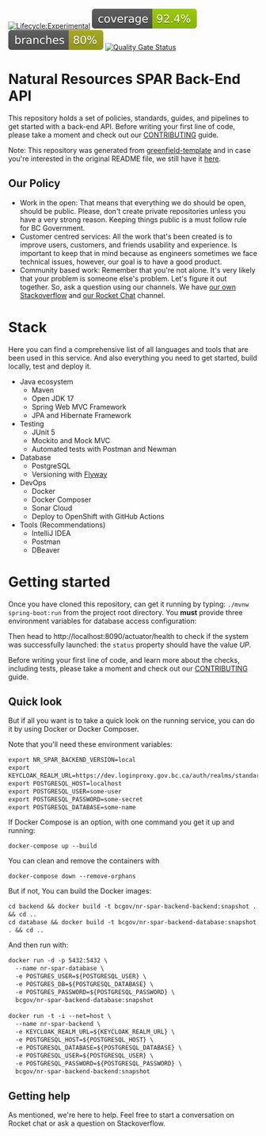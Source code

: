 [![Lifecycle:Experimental](https://img.shields.io/badge/Lifecycle-Experimental-339999)](https://github.com/bcgov/nr-spar-backend)
![Coverage](.github/badges/jacoco.svg)
![Branches](.github/badges/branches.svg)
[![Quality Gate Status](https://sonarcloud.io/api/project_badges/measure?project=bcgov_nr-spar-backend&metric=alert_status)](https://sonarcloud.io/summary/new_code?id=bcgov_nr-spar-backend)

# Natural Resources SPAR Back-End API

This repository holds a set of policies, standards, guides, and pipelines to
get started with a back-end API. Before writing your first line of code, please
take a moment and check out our [CONTRIBUTING](CONTRIBUTING.md) guide.

Note: This repository was generated from [greenfield-template](https://github.com/bcgov/greenfield-template)
and in case you're interested in the original README file, we still have it [here](README_template.md).

## Our Policy

- Work in the open: That means that everything we do should be open, should be
public. Please, don't create private repositories unless you have a very strong
reason. Keeping things public is a must follow rule for BC Government.
- Customer centred services: All the work that's been created is to improve users,
customers, and friends usability and experience. Is important to keep that in mind 
because as engineers sometimes we face technical issues, however, our goal is
to have a good product.
- Community based work: Remember that you're not alone. It's very likely that
your problem is someone else's problem. Let's figure it out together. So, ask
a question using our channels. We have [our own Stackoverflow](https://stackoverflow.developer.gov.bc.ca/)
and [our Rocket Chat](https://chat.developer.gov.bc.ca/) channel.

# Stack

Here you can find a comprehensive list of all languages and tools that are been used
in this service. And also everything you need to get started, build locally, test
and deploy it. 

- Java ecosystem
  - Maven
  - Open JDK 17
  - Spring Web MVC Framework
  - JPA and Hibernate Framework
- Testing
  - JUnit 5
  - Mockito and Mock MVC
  - Automated tests with Postman and Newman
- Database
  - PostgreSQL
  - Versioning with [Flyway](https://flywaydb.org/)
- DevOps
  - Docker
  - Docker Composer
  - Sonar Cloud
  - Deploy to OpenShift with GitHub Actions
- Tools (Recommendations)
  - IntelliJ IDEA
  - Postman
  - DBeaver

# Getting started

Once you have cloned this repository, can get it running by typing: `./mvnw spring-boot:run`
from the project root directory. You **must** provide three environment variables for database
access configuration:

Then head to http://localhost:8090/actuator/health to check if the system was successfully launched:
the `status` property should have the value *UP*.

Before writing your first line of code, and learn more about the checks, including
tests, please take a moment and check out our [CONTRIBUTING](CONTRIBUTING.md) guide.

## Quick look

But if all you want is to take a quick look on the running service, you can do it by
using Docker or Docker Composer.

Note that you'll need these environment variables:
```
export NR_SPAR_BACKEND_VERSION=local
export KEYCLOAK_REALM_URL=https://dev.loginproxy.gov.bc.ca/auth/realms/standard
export POSTGRESQL_HOST=localhost
export POSTGRESQL_USER=some-user
export POSTGRESQL_PASSWORD=some-secret
export POSTGRESQL_DATABASE=some-name
```

If Docker Compose is an option, with one command you get it up and running:
```
docker-compose up --build
```

You can clean and remove the containers with
```
docker-compose down --remove-orphans
```

But if not, You can build the Docker images:
```
cd backend && docker build -t bcgov/nr-spar-backend-backend:snapshot . && cd ..
cd database && docker build -t bcgov/nr-spar-backend-database:snapshot . && cd ..
```

And then run with:
```
docker run -d -p 5432:5432 \
  --name nr-spar-database \
  -e POSTGRES_USER=${POSTGRESQL_USER} \
  -e POSTGRES_DB=${POSTGRESQL_DATABASE} \
  -e POSTGRES_PASSWORD=${POSTGRESQL_PASSWORD} \
  bcgov/nr-spar-backend-database:snapshot

docker run -t -i --net=host \
  --name nr-spar-backend \
  -e KEYCLOAK_REALM_URL=${KEYCLOAK_REALM_URL} \
  -e POSTGRESQL_HOST=${POSTGRESQL_HOST} \
  -e POSTGRESQL_DATABASE=${POSTGRESQL_DATABASE} \
  -e POSTGRESQL_USER=${POSTGRESQL_USER} \
  -e POSTGRESQL_PASSWORD=${POSTGRESQL_PASSWORD} \
  bcgov/nr-spar-backend-backend:snapshot
```

## Getting help

As mentioned, we're here to help. Feel free to start a conversation
on Rocket chat or ask a question on Stackoverflow.
